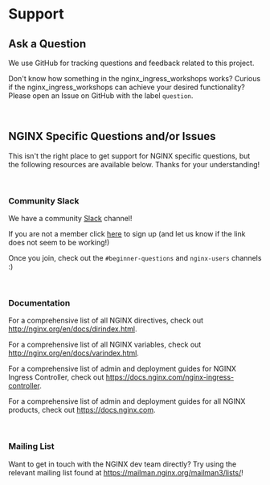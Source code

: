 # Support

## Ask a Question

We use GitHub for tracking questions and feedback related to this project.

Don't know how something in the nginx_ingress_workshops works? Curious if the nginx_ingress_workshops can achieve your desired functionality? Please open an Issue on GitHub with the label `question`.

</br>

## NGINX Specific Questions and/or Issues

This isn't the right place to get support for NGINX specific questions, but the following resources are available below. Thanks for your understanding!

</br>

### Community Slack

We have a community [Slack](https://nginxcommunity.slack.com/) channel!

If you are not a member click [here](https://join.slack.com/t/nginxcommunity/shared_invite/zt-1aaa22w80-~_~wSMNyPxLPLp5xunOC7w) to sign up (and let us know if the link does not seem to be working!)

Once you join, check out the `#beginner-questions` and `nginx-users` channels :)

</br>

### Documentation

For a comprehensive list of all NGINX directives, check out <http://nginx.org/en/docs/dirindex.html>.

For a comprehensive list of all NGINX variables, check out <http://nginx.org/en/docs/varindex.html>.

For a comprehensive list of admin and deployment guides for NGINX Ingress Controller, check out <https://docs.nginx.com/nginx-ingress-controller>.

For a comprehensive list of admin and deployment guides for all NGINX products, check out <https://docs.nginx.com>.

</br>

### Mailing List

Want to get in touch with the NGINX dev team directly? Try using the relevant mailing list found at <https://mailman.nginx.org/mailman3/lists/>!
